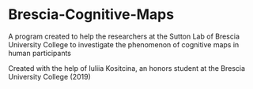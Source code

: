 # Brescia-Cognitive-Maps
A program created to help the researchers at the Sutton Lab of Brescia University College to investigate the phenomenon of cognitive maps in human participants

Created with the help of Iuliia Kositcina, an honors student at the Brescia University College (2019)
